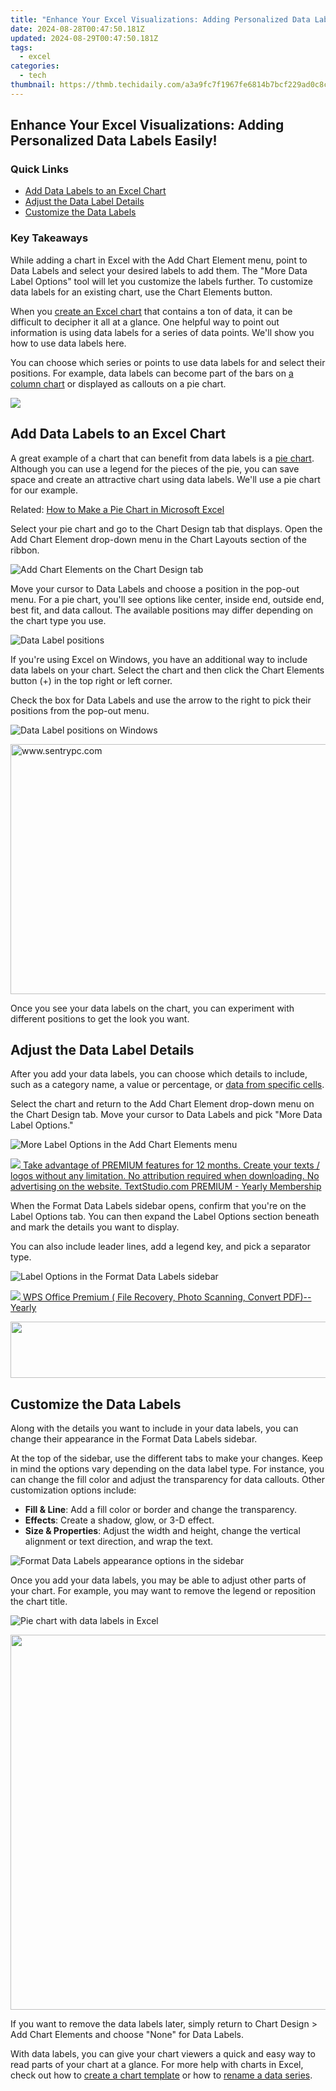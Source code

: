 ```yaml
---
title: "Enhance Your Excel Visualizations: Adding Personalized Data Labels Easily!"
date: 2024-08-28T00:47:50.181Z
updated: 2024-08-29T00:47:50.181Z
tags:
  - excel
categories:
  - tech
thumbnail: https://thmb.techidaily.com/a3a9fc7f1967fe6814b7bcf229ad0c8c09fecb880f152e3279a23ce2f1e6acd7.jpg
---
```


## Enhance Your Excel Visualizations: Adding Personalized Data Labels Easily!

### Quick Links

* [Add Data Labels to an Excel Chart](https://article-helps.techidaily.com/simplified-avatar-design-in-the-metaverse-explained-for-2024/)
* [Adjust the Data Label Details](https://extra-approaches.techidaily.com/leveraging-technology-tools-for-accurate-and-efficient-market-analysis-for-2024/)
* [Customize the Data Labels](https://win11-tips.techidaily.com/securing-programs-against-windows-autoshrinks/)

### Key Takeaways

 While adding a chart in Excel with the Add Chart Element menu, point to Data Labels and select your desired labels to add them. The "More Data Label Options" tool will let you customize the labels further. To customize data labels for an existing chart, use the Chart Elements button.

 When you [create an Excel chart](https://technical-tips.techidaily.com/top-techniques-for-enhancing-photo-quality-on-your-ios-device/) that contains a ton of data, it can be difficult to decipher it all at a glance. One helpful way to point out information is using data labels for a series of data points. We'll show you how to use data labels here.

 You can choose which series or points to use data labels for and select their positions. For example, data labels can become part of the bars on [a column chart](https://extra-support.techidaily.com/updated-premium-psd-aesthetic-optimization/) or displayed as callouts on a pie chart.

<!-- affiliate ads begin -->
<a href="https://shop.copernic.com/order/checkout.php?PRODS=41033091&QTY=1&AFFILIATE=108875&CART=1"><img src="https://secure.2checkout.com/images/merchant/8d30aa96e72440759f74bd2306c1fa3d/Copernic-2023-Affiliate-728x90-Advanced.png" border="0"></a>
<!-- affiliate ads end -->
##  Add Data Labels to an Excel Chart

 A great example of a chart that can benefit from data labels is a [pie chart](https://some-techniques.techidaily.com/2024-approved-how-to-download-process-and-save-youtube-hosted-tweet-videos-as-mp3s/). Although you can use a legend for the pieces of the pie, you can save space and create an attractive chart using data labels. We'll use a pie chart for our example.

Related: [How to Make a Pie Chart in Microsoft Excel](https://some-techniques.techidaily.com/2024-approved-how-to-download-process-and-save-youtube-hosted-tweet-videos-as-mp3s/) 

 Select your pie chart and go to the Chart Design tab that displays. Open the Add Chart Element drop-down menu in the Chart Layouts section of the ribbon.

![Add Chart Elements on the Chart Design tab](https://static1.howtogeekimages.com/wordpress/wp-content/uploads/2022/09/ChartDesignAddElement-ExcelDataLabels.png) 

 Move your cursor to Data Labels and choose a position in the pop-out menu. For a pie chart, you'll see options like center, inside end, outside end, best fit, and data callout. The available positions may differ depending on the chart type you use.

![Data Label positions](https://static1.howtogeekimages.com/wordpress/wp-content/uploads/2022/09/AddElementsDataLabels-ExcelDataLabels.png) 

 If you're using Excel on Windows, you have an additional way to include data labels on your chart. Select the chart and then click the Chart Elements button (+) in the top right or left corner.

 Check the box for Data Labels and use the arrow to the right to pick their positions from the pop-out menu.

![Data Label positions on Windows](https://static1.howtogeekimages.com/wordpress/wp-content/uploads/2022/09/AddElementsDataLabelsWindows-ExcelDataLabels.png) 

<!-- affiliate ads begin -->
<a href="https://sentrypc.7eer.net/c/5597632/398453/3022" target="_top" id="398453"><img src="//a.impactradius-go.com/display-ad/3022-398453" border="0" alt="www.sentrypc.com" width="580" height="400"/></a><img height="0" width="0" src="https://sentrypc.7eer.net/i/5597632/398453/3022" style="position:absolute;visibility:hidden;" border="0" />
<!-- affiliate ads end -->
 Once you see your data labels on the chart, you can experiment with different positions to get the look you want.

##  Adjust the Data Label Details

 After you add your data labels, you can choose which details to include, such as a category name, a value or percentage, or [data from specific cells](https://tech-recovery.techidaily.com/top-gaming-console-picks-for-the-year-2024/).

 Select the chart and return to the Add Chart Element drop-down menu on the Chart Design tab. Move your cursor to Data Labels and pick "More Data Label Options."

![More Label Options in the Add Chart Elements menu](https://static1.howtogeekimages.com/wordpress/wp-content/uploads/2022/09/MoreLabelOptions-ExcelDataLabels.png) 

<!-- affiliate ads begin -->
<a href="https://secure.textstudio.com/order/checkout.php?PRODS=35633309&QTY=1&AFFILIATE=108875&CART=1"> <img src="https://secure.avangate.com/images/merchant/d6eb8222c9718486bdabce8b897380f7/products/3_premium-icon.png" border="0"> Take advantage of PREMIUM features for 12 months. 
Create your texts / logos without any limitation. 
No attribution required when downloading. 
No advertising on the website. 
 TextStudio.com  PREMIUM - Yearly Membership</a>
<!-- affiliate ads end -->
 When the Format Data Labels sidebar opens, confirm that you're on the Label Options tab. You can then expand the Label Options section beneath and mark the details you want to display.

 You can also include leader lines, add a legend key, and pick a separator type.

![Label Options in the Format Data Labels sidebar](https://static1.howtogeekimages.com/wordpress/wp-content/uploads/2022/09/LabelOptions-ExcelDataLabels.png) 

<!-- affiliate ads begin -->
<a href="https://secure.2checkout.com/order/checkout.php?PRODS=38729081&QTY=1&AFFILIATE=108875&CART=1"><img src="https://website-prod.cache.wpscdn.com/img/wps-office-pdf-editor-1x.890dbda.png" border="0">
WPS Office Premium ( File Recovery, Photo Scanning, Convert PDF)--Yearly</a>
<!-- affiliate ads end -->
<!-- affiliate ads begin -->
<a href="https://arkmc.pxf.io/c/5597632/427477/5172" target="_top" id="427477"><img src="//a.impactradius-go.com/display-ad/5172-427477" border="0" alt="" width="728" height="90"/></a><img height="0" width="0" src="https://arkmc.pxf.io/i/5597632/427477/5172" style="position:absolute;visibility:hidden;" border="0" />
<!-- affiliate ads end -->
##  Customize the Data Labels

 Along with the details you want to include in your data labels, you can change their appearance in the Format Data Labels sidebar.

 At the top of the sidebar, use the different tabs to make your changes. Keep in mind the options vary depending on the data label type. For instance, you can change the fill color and adjust the transparency for data callouts. Other customization options include:

* **Fill & Line**: Add a fill color or border and change the transparency.
* **Effects**: Create a shadow, glow, or 3-D effect.
* **Size & Properties**: Adjust the width and height, change the vertical alignment or text direction, and wrap the text.

![Format Data Labels appearance options in the sidebar](https://static1.howtogeekimages.com/wordpress/wp-content/uploads/2022/09/FormatDataLabels-ExcelDataLabels.png) 

 Once you add your data labels, you may be able to adjust other parts of your chart. For example, you may want to remove the legend or reposition the chart title.

![Pie chart with data labels in Excel](https://static1.howtogeekimages.com/wordpress/wp-content/uploads/2022/09/PieChartDataLabels-ExcelDataLabels.png) 

<!-- affiliate ads begin -->
<a href="https://appsumo.8odi.net/c/5597632/2087484/7443" target="_top" id="2087484"><img src="//a.impactradius-go.com/display-ad/7443-2087484" border="0" alt="" width="1200" height="600"/></a><img height="0" width="0" src="https://appsumo.8odi.net/i/5597632/2087484/7443" style="position:absolute;visibility:hidden;" border="0" />
<!-- affiliate ads end -->
 If you want to remove the data labels later, simply return to Chart Design > Add Chart Elements and choose "None" for Data Labels.

 With data labels, you can give your chart viewers a quick and easy way to read parts of your chart at a glance. For more help with charts in Excel, check out how to [create a chart template](https://bypass-frp.techidaily.com/in-2024-5-quick-methods-to-bypass-itel-p40plus-frp-by-drfone-android/) or how to [rename a data series](https://android-pokemon-go.techidaily.com/hacks-to-do-pokemon-go-trainer-battles-for-huawei-p60-drfone-by-drfone-virtual-android/).

<ins class="adsbygoogle"
     style="display:block"
     data-ad-format="autorelaxed"
     data-ad-client="ca-pub-7571918770474297"
     data-ad-slot="1223367746"></ins>



<ins class="adsbygoogle"
     style="display:block"
     data-ad-client="ca-pub-7571918770474297"
     data-ad-slot="8358498916"
     data-ad-format="auto"
     data-full-width-responsive="true"></ins>


